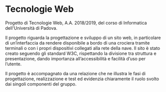# Tecnologie Web

Progetto di Tecnologie Web, A.A. 2018/2019, del corso di Informatica dell'Università di Padova.

Il progetto riguarda la progettazione e sviluppo di un sito web, in particolare di un’interfaccia da rendere disponibile a bordo di una crociera tramite terminali o con i propri dispositivi collegati alla rete della nave. Il sito è stato creato seguendo gli standard W3C, rispettando la divisione tra struttura e presentazione, dando importanza all’accessibilità e facilità d’uso per l’utente.

Il progetto è accompagnato da una relazione che ne illustra le fasi di
progettazione, realizzazione e test ed evidenzia chiaramente il ruolo svolto dai singoli
componenti del gruppo.
